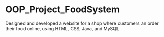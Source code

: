 # OOP_Project_FoodSystem
 Designed and developed a website for a shop where  customers an order their food online, using HTML, CSS,  Java, and MySQL
